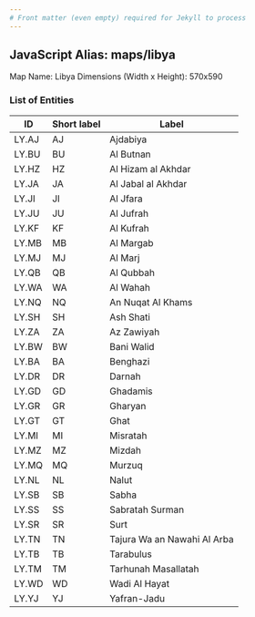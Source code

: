 ```yaml
---
# Front matter (even empty) required for Jekyll to process
---
```


## JavaScript Alias: maps/libya

Map Name: Libya
Dimensions (Width x Height): 570x590





### List of Entities

ID | Short label | Label
---|---|---|
LY.AJ|AJ|Ajdabiya
LY.BU|BU|Al Butnan
LY.HZ|HZ|Al Hizam al Akhdar
LY.JA|JA|Al Jabal al Akhdar
LY.JI|JI|Al Jfara
LY.JU|JU|Al Jufrah
LY.KF|KF|Al Kufrah
LY.MB|MB|Al Margab
LY.MJ|MJ|Al Marj
LY.QB|QB|Al Qubbah
LY.WA|WA|Al Wahah
LY.NQ|NQ|An Nuqat Al Khams
LY.SH|SH|Ash Shati
LY.ZA|ZA|Az Zawiyah
LY.BW|BW|Bani Walid
LY.BA|BA|Benghazi
LY.DR|DR|Darnah
LY.GD|GD|Ghadamis
LY.GR|GR|Gharyan
LY.GT|GT|Ghat
LY.MI|MI|Misratah
LY.MZ|MZ|Mizdah
LY.MQ|MQ|Murzuq
LY.NL|NL|Nalut
LY.SB|SB|Sabha
LY.SS|SS|Sabratah Surman
LY.SR|SR|Surt
LY.TN|TN|Tajura Wa an Nawahi Al Arba
LY.TB|TB|Tarabulus
LY.TM|TM|Tarhunah Masallatah
LY.WD|WD|Wadi Al Hayat
LY.YJ|YJ|Yafran-Jadu

